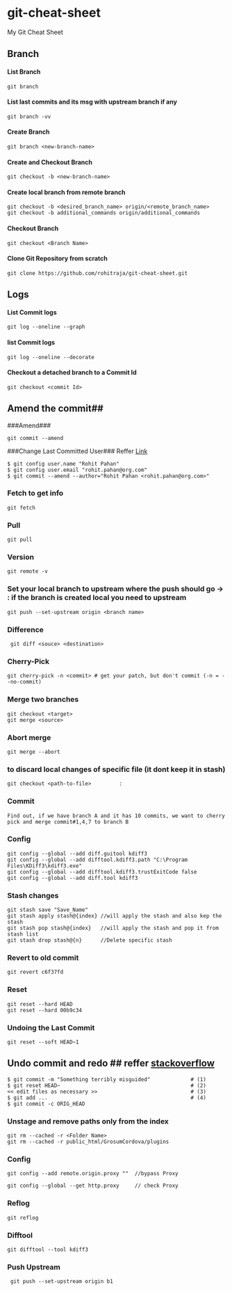 # git-cheat-sheet
My Git Cheat Sheet



## Branch ##
#### List Branch
```Shell
git branch  
```

#### List last commits and its msg with upstream branch if any
```Shell
git branch -vv
```

#### Create Branch
```Shell
git branch <new-branch-name>
```

#### Create and Checkout Branch
```Shell
git checkout -b <new-branch-name>   
```


#### Create local branch from remote branch
```Shell
git checkout -b <desired_branch_name> origin/<remote_branch_name>
git checkout -b additional_commands origin/additional_commands

```
#### Checkout Branch 
```Shell
git checkout <Branch Name>  
```


#### Clone Git Repository from scratch
```Shell
git clone https://github.com/rohitraja/git-cheat-sheet.git
```


## Logs ##

#### List Commit logs
```Shell
git log --oneline --graph
```

#### list Commit logs 
```Shell
git log --oneline --decorate
```

#### Checkout a detached branch to a Commit Id
```Shell
git checkout <commit Id>
```

## Amend the  commit##
###Amend###
```Shell
git commit --amend
```
###Change Last Committed User### Reffer [Link](https://www.git-tower.com/learn/git/faq/change-author-name-email)
```
$ git config user.name "Rohit Pahan"
$ git config user.email "rohit.pahan@org.com"
$ git commit --amend --author="Rohit Pahan <rohit.pahan@org.com>"
```
### Fetch to get info 
```Shell
git fetch
```
### Pull
```Shell
git pull
```

### Version 
```Shell
git remote -v

```
### Set your local branch to upstream where the push should go  -> : if the branch is created local you need to upstream

```Shell
git push --set-upstream origin <branch name>
```


### Difference
```Shell
 git diff <souce> <destination>
```

### Cherry-Pick
```
git cherry-pick -n <commit> # get your patch, but don't commit (-n = --no-commit)
```


### Merge two branches
```Shell
git checkout <target>
git merge <source>
```
### Abort merge
```Shell
git merge --abort
```
### to discard local changes of specific file (it dont keep it in stash)
```Shell
git checkout <path-to-file> 		: 
```
### Commit 
```Shell
Find out, if we have branch A and it has 10 commits, we want to cherry pick and merge commit#1,4,7 to branch B
```
### Config
```Shell
git config --global --add diff.guitool kdiff3
git config --global --add difftool.kdiff3.path "C:\Program Files\KDiff3\kdiff3.exe"
git config --global --add difftool.kdiff3.trustExitCode false
git config --global --add diff.tool kdiff3
```
### Stash changes 
```Shell
git stash save "Save_Name"
git stash apply stash@{index} //will apply the stash and also kep the stash
git stash pop stash@{index}   //will apply the stash and pop it from stash list
git stash drop stash@{n}      //Delete specific stash
```
### Revert to old commit 
```Shell
git revert c6f37fd
```

### Reset 
```Shell
git reset --hard HEAD
git reset --hard 00b9c34
```

### Undoing the Last Commit
```Shell
git reset --soft HEAD~1
```
## Undo commit and redo ## reffer [stackoverflow](https://stackoverflow.com/questions/927358/how-do-i-undo-the-most-recent-commits-in-git)
```
$ git commit -m "Something terribly misguided"             # (1)
$ git reset HEAD~                                          # (2)
<< edit files as necessary >>                              # (3)
$ git add ...                                              # (4)
$ git commit -c ORIG_HEAD  
```


### Unstage and remove paths only from the index
```
git rm --cached -r <Folder Name>
git rm --cached -r public_html/GrosumCordova/plugins
```


### Config 
```
git config --add remote.origin.proxy ""  //bypass Proxy

git config --global --get http.proxy     // check Proxy
```
### Reflog 
```Shell
git reflog
```
### Difftool 
```Shell
git difftool --tool kdiff3
```


### Push Upstream 
```Shell
 git push --set-upstream origin b1
```












